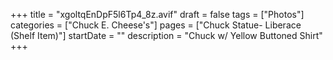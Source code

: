 +++
title = "xgoltqEnDpF5l6Tp4_8z.avif"
draft = false
tags = ["Photos"]
categories = ["Chuck E. Cheese's"]
pages = ["Chuck Statue- Liberace (Shelf Item)"]
startDate = ""
description = "Chuck w/ Yellow Buttoned Shirt"
+++

